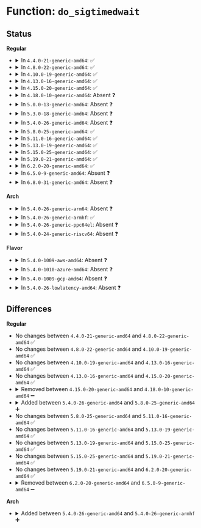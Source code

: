 # Function: <code>do_sigtimedwait</code>

## Status
<b>Regular</b>
<ul>
<li>
<details>
<summary>In <code>4.4.0-21-generic-amd64</code>: ✅</summary>

```c
int do_sigtimedwait(const sigset_t * which, siginfo_t * info, const struct timespec * ts)
```

```json
{
  "name": "do_sigtimedwait",
  "collision_type": "Unique Global",
  "inline_type": "No",
  "funcs": [
    {
      "addr": 18446744071579439616,
      "name": "do_sigtimedwait",
      "external": true,
      "loc": "kernel/signal.c:2749",
      "file": "kernel/signal.c",
      "inline": "seen, unknown",
      "caller_inline": [],
      "caller_func": [
        "kernel/signal.c:SYSC_rt_sigtimedwait",
        "kernel/compat.c:C_SYSC_rt_sigtimedwait"
      ]
    }
  ],
  "symbols": [
    {
      "addr": 18446744071579439616,
      "name": "do_sigtimedwait",
      "section": ".text",
      "bind": "STB_GLOBAL",
      "size": 524
    }
  ]
}
```
</details>
</li>
<li>
<details>
<summary>In <code>4.8.0-22-generic-amd64</code>: ✅</summary>

```c
int do_sigtimedwait(const sigset_t * which, siginfo_t * info, const struct timespec * ts)
```

```json
{
  "name": "do_sigtimedwait",
  "collision_type": "Unique Global",
  "inline_type": "No",
  "funcs": [
    {
      "addr": 18446744071579452256,
      "name": "do_sigtimedwait",
      "external": true,
      "loc": "kernel/signal.c:2753",
      "file": "kernel/signal.c",
      "inline": "seen, unknown",
      "caller_inline": [],
      "caller_func": [
        "kernel/signal.c:SYSC_rt_sigtimedwait",
        "kernel/compat.c:C_SYSC_rt_sigtimedwait"
      ]
    }
  ],
  "symbols": [
    {
      "addr": 18446744071579452256,
      "name": "do_sigtimedwait",
      "section": ".text",
      "bind": "STB_GLOBAL",
      "size": 537
    }
  ]
}
```
</details>
</li>
<li>
<details>
<summary>In <code>4.10.0-19-generic-amd64</code>: ✅</summary>

```c
int do_sigtimedwait(const sigset_t * which, siginfo_t * info, const struct timespec * ts)
```

```json
{
  "name": "do_sigtimedwait",
  "collision_type": "Unique Global",
  "inline_type": "No",
  "funcs": [
    {
      "addr": 18446744071579472720,
      "name": "do_sigtimedwait",
      "external": true,
      "loc": "kernel/signal.c:2766",
      "file": "kernel/signal.c",
      "inline": "seen, unknown",
      "caller_inline": [],
      "caller_func": [
        "kernel/signal.c:SYSC_rt_sigtimedwait",
        "kernel/compat.c:C_SYSC_rt_sigtimedwait"
      ]
    }
  ],
  "symbols": [
    {
      "addr": 18446744071579472720,
      "name": "do_sigtimedwait",
      "section": ".text",
      "bind": "STB_GLOBAL",
      "size": 538
    }
  ]
}
```
</details>
</li>
<li>
<details>
<summary>In <code>4.13.0-16-generic-amd64</code>: ✅</summary>

```c
int do_sigtimedwait(const sigset_t * which, siginfo_t * info, const struct timespec * ts)
```

```json
{
  "name": "do_sigtimedwait",
  "collision_type": "Unique Static",
  "inline_type": "No",
  "funcs": [
    {
      "addr": 18446744071579447472,
      "name": "do_sigtimedwait",
      "external": false,
      "loc": "kernel/signal.c:2787",
      "file": "kernel/signal.c",
      "inline": "seen, unknown",
      "caller_inline": [],
      "caller_func": [
        "kernel/signal.c:C_SYSC_rt_sigtimedwait",
        "kernel/signal.c:SYSC_rt_sigtimedwait"
      ]
    }
  ],
  "symbols": [
    {
      "addr": 18446744071579447472,
      "name": "do_sigtimedwait",
      "section": ".text",
      "bind": "STB_LOCAL",
      "size": 547
    }
  ]
}
```
</details>
</li>
<li>
<details>
<summary>In <code>4.15.0-20-generic-amd64</code>: ✅</summary>

```c
int do_sigtimedwait(const sigset_t * which, siginfo_t * info, const struct timespec * ts)
```

```json
{
  "name": "do_sigtimedwait",
  "collision_type": "Unique Static",
  "inline_type": "No",
  "funcs": [
    {
      "addr": 18446744071579475856,
      "name": "do_sigtimedwait",
      "external": false,
      "loc": "kernel/signal.c:2810",
      "file": "kernel/signal.c",
      "inline": "seen, unknown",
      "caller_inline": [],
      "caller_func": [
        "kernel/signal.c:C_SYSC_rt_sigtimedwait",
        "kernel/signal.c:SYSC_rt_sigtimedwait"
      ]
    }
  ],
  "symbols": [
    {
      "addr": 18446744071579475856,
      "name": "do_sigtimedwait",
      "section": ".text",
      "bind": "STB_LOCAL",
      "size": 550
    }
  ]
}
```
</details>
</li>
<li>
<details>
<summary>In <code>4.18.0-10-generic-amd64</code>: Absent ❓</summary>

```json
{
  "name": "do_sigtimedwait",
  "collision_type": "Unique Static",
  "inline_type": "Selective",
  "funcs": [
    {
      "addr": 18446744071579492224,
      "name": "do_sigtimedwait",
      "external": false,
      "loc": "kernel/signal.c:3041",
      "file": "kernel/signal.c",
      "inline": "not declared, inlined",
      "caller_inline": [],
      "caller_func": [
        "kernel/signal.c:__do_compat_sys_rt_sigtimedwait",
        "kernel/signal.c:__do_sys_rt_sigtimedwait"
      ]
    }
  ],
  "symbols": [
    {
      "addr": 18446744071579492224,
      "name": "do_sigtimedwait.isra.42",
      "section": ".text",
      "bind": "STB_LOCAL",
      "size": 555
    }
  ]
}
```
</details>
</li>
<li>
<details>
<summary>In <code>5.0.0-13-generic-amd64</code>: Absent ❓</summary>

```json
{
  "name": "do_sigtimedwait",
  "collision_type": "Unique Static",
  "inline_type": "Selective",
  "funcs": [
    {
      "addr": 18446744071579525776,
      "name": "do_sigtimedwait",
      "external": false,
      "loc": "kernel/signal.c:3303",
      "file": "kernel/signal.c",
      "inline": "not declared, inlined",
      "caller_inline": [],
      "caller_func": [
        "kernel/signal.c:__x32_compat_sys_rt_sigtimedwait",
        "kernel/signal.c:__ia32_compat_sys_rt_sigtimedwait",
        "kernel/signal.c:__x32_compat_sys_rt_sigtimedwait_time64",
        "kernel/signal.c:__ia32_compat_sys_rt_sigtimedwait_time64",
        "kernel/signal.c:__ia32_sys_rt_sigtimedwait_time32",
        "kernel/signal.c:__x64_sys_rt_sigtimedwait_time32",
        "kernel/signal.c:__ia32_sys_rt_sigtimedwait",
        "kernel/signal.c:__x64_sys_rt_sigtimedwait"
      ]
    }
  ],
  "symbols": [
    {
      "addr": 18446744071579525776,
      "name": "do_sigtimedwait.isra.46",
      "section": ".text",
      "bind": "STB_LOCAL",
      "size": 537
    }
  ]
}
```
</details>
</li>
<li>
<details>
<summary>In <code>5.3.0-18-generic-amd64</code>: Absent ❓</summary>

```json
{
  "name": "do_sigtimedwait",
  "collision_type": "Unique Static",
  "inline_type": "Selective",
  "funcs": [
    {
      "addr": 18446744071579545488,
      "name": "do_sigtimedwait",
      "external": false,
      "loc": "kernel/signal.c:3432",
      "file": "kernel/signal.c",
      "inline": "not declared, inlined",
      "caller_inline": [],
      "caller_func": [
        "kernel/signal.c:__x32_compat_sys_rt_sigtimedwait_time32",
        "kernel/signal.c:__ia32_compat_sys_rt_sigtimedwait_time32",
        "kernel/signal.c:__x32_compat_sys_rt_sigtimedwait_time64",
        "kernel/signal.c:__ia32_compat_sys_rt_sigtimedwait_time64",
        "kernel/signal.c:__ia32_sys_rt_sigtimedwait_time32",
        "kernel/signal.c:__x64_sys_rt_sigtimedwait_time32",
        "kernel/signal.c:__ia32_sys_rt_sigtimedwait",
        "kernel/signal.c:__x64_sys_rt_sigtimedwait"
      ]
    }
  ],
  "symbols": [
    {
      "addr": 18446744071579545488,
      "name": "do_sigtimedwait.isra.0",
      "section": ".text",
      "bind": "STB_LOCAL",
      "size": 502
    }
  ]
}
```
</details>
</li>
<li>
<details>
<summary>In <code>5.4.0-26-generic-amd64</code>: Absent ❓</summary>

```json
{
  "name": "do_sigtimedwait",
  "collision_type": "Unique Static",
  "inline_type": "Selective",
  "funcs": [
    {
      "addr": 18446744071579571600,
      "name": "do_sigtimedwait",
      "external": false,
      "loc": "kernel/signal.c:3437",
      "file": "kernel/signal.c",
      "inline": "not declared, inlined",
      "caller_inline": [],
      "caller_func": [
        "kernel/signal.c:__x32_compat_sys_rt_sigtimedwait_time32",
        "kernel/signal.c:__ia32_compat_sys_rt_sigtimedwait_time32",
        "kernel/signal.c:__x32_compat_sys_rt_sigtimedwait_time64",
        "kernel/signal.c:__ia32_compat_sys_rt_sigtimedwait_time64",
        "kernel/signal.c:__ia32_sys_rt_sigtimedwait_time32",
        "kernel/signal.c:__x64_sys_rt_sigtimedwait_time32",
        "kernel/signal.c:__ia32_sys_rt_sigtimedwait",
        "kernel/signal.c:__x64_sys_rt_sigtimedwait"
      ]
    }
  ],
  "symbols": [
    {
      "addr": 18446744071579571600,
      "name": "do_sigtimedwait.isra.0",
      "section": ".text",
      "bind": "STB_LOCAL",
      "size": 502
    }
  ]
}
```
</details>
</li>
<li>
<details>
<summary>In <code>5.8.0-25-generic-amd64</code>: ✅</summary>

```c
int do_sigtimedwait(const sigset_t * which, kernel_siginfo_t * info, const struct timespec64 * ts)
```

```json
{
  "name": "do_sigtimedwait",
  "collision_type": "Unique Static",
  "inline_type": "No",
  "funcs": [
    {
      "addr": 18446744071579603120,
      "name": "do_sigtimedwait",
      "external": false,
      "loc": "kernel/signal.c:3455",
      "file": "kernel/signal.c",
      "inline": "seen, unknown",
      "caller_inline": [],
      "caller_func": [
        "kernel/signal.c:__x32_compat_sys_rt_sigtimedwait_time32",
        "kernel/signal.c:__ia32_compat_sys_rt_sigtimedwait_time32",
        "kernel/signal.c:__x32_compat_sys_rt_sigtimedwait_time64",
        "kernel/signal.c:__ia32_compat_sys_rt_sigtimedwait_time64",
        "kernel/signal.c:__ia32_sys_rt_sigtimedwait_time32",
        "kernel/signal.c:__x64_sys_rt_sigtimedwait_time32",
        "kernel/signal.c:__ia32_sys_rt_sigtimedwait",
        "kernel/signal.c:__x64_sys_rt_sigtimedwait"
      ]
    }
  ],
  "symbols": [
    {
      "addr": 18446744071579603120,
      "name": "do_sigtimedwait",
      "section": ".text",
      "bind": "STB_LOCAL",
      "size": 500
    }
  ]
}
```
</details>
</li>
<li>
<details>
<summary>In <code>5.11.0-16-generic-amd64</code>: ✅</summary>

```c
int do_sigtimedwait(const sigset_t * which, kernel_siginfo_t * info, const struct timespec64 * ts)
```

```json
{
  "name": "do_sigtimedwait",
  "collision_type": "Unique Static",
  "inline_type": "No",
  "funcs": [
    {
      "addr": 18446744071579583328,
      "name": "do_sigtimedwait",
      "external": false,
      "loc": "kernel/signal.c:3475",
      "file": "kernel/signal.c",
      "inline": "seen, unknown",
      "caller_inline": [],
      "caller_func": [
        "kernel/signal.c:__x32_compat_sys_rt_sigtimedwait_time32",
        "kernel/signal.c:__ia32_compat_sys_rt_sigtimedwait_time32",
        "kernel/signal.c:__x32_compat_sys_rt_sigtimedwait_time64",
        "kernel/signal.c:__ia32_compat_sys_rt_sigtimedwait_time64",
        "kernel/signal.c:__ia32_sys_rt_sigtimedwait_time32",
        "kernel/signal.c:__x64_sys_rt_sigtimedwait_time32",
        "kernel/signal.c:__ia32_sys_rt_sigtimedwait",
        "kernel/signal.c:__x64_sys_rt_sigtimedwait"
      ]
    }
  ],
  "symbols": [
    {
      "addr": 18446744071579583328,
      "name": "do_sigtimedwait",
      "section": ".text",
      "bind": "STB_LOCAL",
      "size": 500
    }
  ]
}
```
</details>
</li>
<li>
<details>
<summary>In <code>5.13.0-19-generic-amd64</code>: ✅</summary>

```c
int do_sigtimedwait(const sigset_t * which, kernel_siginfo_t * info, const struct timespec64 * ts)
```

```json
{
  "name": "do_sigtimedwait",
  "collision_type": "Unique Static",
  "inline_type": "No",
  "funcs": [
    {
      "addr": 18446744071579590512,
      "name": "do_sigtimedwait",
      "external": false,
      "loc": "kernel/signal.c:3497",
      "file": "kernel/signal.c",
      "inline": "seen, unknown",
      "caller_inline": [],
      "caller_func": [
        "kernel/signal.c:__x32_compat_sys_rt_sigtimedwait_time32",
        "kernel/signal.c:__ia32_compat_sys_rt_sigtimedwait_time32",
        "kernel/signal.c:__x32_compat_sys_rt_sigtimedwait_time64",
        "kernel/signal.c:__ia32_compat_sys_rt_sigtimedwait_time64",
        "kernel/signal.c:__ia32_sys_rt_sigtimedwait_time32",
        "kernel/signal.c:__x64_sys_rt_sigtimedwait_time32",
        "kernel/signal.c:__ia32_sys_rt_sigtimedwait",
        "kernel/signal.c:__x64_sys_rt_sigtimedwait"
      ]
    }
  ],
  "symbols": [
    {
      "addr": 18446744071579590512,
      "name": "do_sigtimedwait",
      "section": ".text",
      "bind": "STB_LOCAL",
      "size": 501
    }
  ]
}
```
</details>
</li>
<li>
<details>
<summary>In <code>5.15.0-25-generic-amd64</code>: ✅</summary>

```c
int do_sigtimedwait(const sigset_t * which, kernel_siginfo_t * info, const struct timespec64 * ts)
```

```json
{
  "name": "do_sigtimedwait",
  "collision_type": "Unique Static",
  "inline_type": "No",
  "funcs": [
    {
      "addr": 18446744071579667968,
      "name": "do_sigtimedwait",
      "external": false,
      "loc": "kernel/signal.c:3585",
      "file": "kernel/signal.c",
      "inline": "seen, unknown",
      "caller_inline": [],
      "caller_func": [
        "kernel/signal.c:__x64_compat_sys_rt_sigtimedwait_time32",
        "kernel/signal.c:__ia32_compat_sys_rt_sigtimedwait_time32",
        "kernel/signal.c:__x64_compat_sys_rt_sigtimedwait_time64",
        "kernel/signal.c:__ia32_compat_sys_rt_sigtimedwait_time64",
        "kernel/signal.c:__ia32_sys_rt_sigtimedwait_time32",
        "kernel/signal.c:__x64_sys_rt_sigtimedwait_time32",
        "kernel/signal.c:__ia32_sys_rt_sigtimedwait",
        "kernel/signal.c:__x64_sys_rt_sigtimedwait"
      ]
    }
  ],
  "symbols": [
    {
      "addr": 18446744071579667968,
      "name": "do_sigtimedwait",
      "section": ".text",
      "bind": "STB_LOCAL",
      "size": 501
    }
  ]
}
```
</details>
</li>
<li>
<details>
<summary>In <code>5.19.0-21-generic-amd64</code>: ✅</summary>

```c
int do_sigtimedwait(const sigset_t * which, kernel_siginfo_t * info, const struct timespec64 * ts)
```

```json
{
  "name": "do_sigtimedwait",
  "collision_type": "Unique Static",
  "inline_type": "No",
  "funcs": [
    {
      "addr": 18446744071579763584,
      "name": "do_sigtimedwait",
      "external": false,
      "loc": "kernel/signal.c:3567",
      "file": "kernel/signal.c",
      "inline": "seen, unknown",
      "caller_inline": [],
      "caller_func": [
        "kernel/signal.c:__ia32_compat_sys_rt_sigtimedwait_time32",
        "kernel/signal.c:__ia32_compat_sys_rt_sigtimedwait_time64",
        "kernel/signal.c:__ia32_sys_rt_sigtimedwait_time32",
        "kernel/signal.c:__x64_sys_rt_sigtimedwait_time32",
        "kernel/signal.c:__ia32_sys_rt_sigtimedwait",
        "kernel/signal.c:__x64_sys_rt_sigtimedwait"
      ]
    }
  ],
  "symbols": [
    {
      "addr": 18446744071579763584,
      "name": "do_sigtimedwait",
      "section": ".text",
      "bind": "STB_LOCAL",
      "size": 535
    }
  ]
}
```
</details>
</li>
<li>
<details>
<summary>In <code>6.2.0-20-generic-amd64</code>: ✅</summary>

```c
int do_sigtimedwait(const sigset_t * which, kernel_siginfo_t * info, const struct timespec64 * ts)
```

```json
{
  "name": "do_sigtimedwait",
  "collision_type": "Unique Static",
  "inline_type": "No",
  "funcs": [
    {
      "addr": 18446744071579896352,
      "name": "do_sigtimedwait",
      "external": false,
      "loc": "kernel/signal.c:3569",
      "file": "kernel/signal.c",
      "inline": "seen, unknown",
      "caller_inline": [],
      "caller_func": [
        "kernel/signal.c:__ia32_compat_sys_rt_sigtimedwait_time32",
        "kernel/signal.c:__ia32_compat_sys_rt_sigtimedwait_time64",
        "kernel/signal.c:__ia32_sys_rt_sigtimedwait_time32",
        "kernel/signal.c:__x64_sys_rt_sigtimedwait_time32",
        "kernel/signal.c:__ia32_sys_rt_sigtimedwait",
        "kernel/signal.c:__x64_sys_rt_sigtimedwait"
      ]
    }
  ],
  "symbols": [
    {
      "addr": 18446744071579896352,
      "name": "do_sigtimedwait",
      "section": ".text",
      "bind": "STB_LOCAL",
      "size": 473
    }
  ]
}
```
</details>
</li>
<li>
<details>
<summary>In <code>6.5.0-9-generic-amd64</code>: Absent ❓</summary>

```json
{
  "name": "do_sigtimedwait",
  "collision_type": "Unique Static",
  "inline_type": "Selective",
  "funcs": [
    {
      "addr": 18446744071579945760,
      "name": "do_sigtimedwait",
      "external": false,
      "loc": "kernel/signal.c:3593",
      "file": "kernel/signal.c",
      "inline": "not declared, inlined",
      "caller_inline": [],
      "caller_func": [
        "kernel/signal.c:__ia32_compat_sys_rt_sigtimedwait_time32",
        "kernel/signal.c:__ia32_compat_sys_rt_sigtimedwait_time64",
        "kernel/signal.c:__ia32_sys_rt_sigtimedwait_time32",
        "kernel/signal.c:__x64_sys_rt_sigtimedwait_time32",
        "kernel/signal.c:__ia32_sys_rt_sigtimedwait",
        "kernel/signal.c:__x64_sys_rt_sigtimedwait"
      ]
    }
  ],
  "symbols": [
    {
      "addr": 18446744071579945760,
      "name": "do_sigtimedwait.isra.0",
      "section": ".text",
      "bind": "STB_LOCAL",
      "size": 470
    }
  ]
}
```
</details>
</li>
<li>
<details>
<summary>In <code>6.8.0-31-generic-amd64</code>: Absent ❓</summary>

```json
{
  "name": "do_sigtimedwait",
  "collision_type": "Unique Static",
  "inline_type": "Selective",
  "funcs": [
    {
      "addr": 18446744071579985152,
      "name": "do_sigtimedwait",
      "external": false,
      "loc": "kernel/signal.c:3604",
      "file": "kernel/signal.c",
      "inline": "not declared, inlined",
      "caller_inline": [],
      "caller_func": [
        "kernel/signal.c:__ia32_compat_sys_rt_sigtimedwait_time32",
        "kernel/signal.c:__ia32_compat_sys_rt_sigtimedwait_time64",
        "kernel/signal.c:__ia32_sys_rt_sigtimedwait_time32",
        "kernel/signal.c:__x64_sys_rt_sigtimedwait_time32",
        "kernel/signal.c:__ia32_sys_rt_sigtimedwait",
        "kernel/signal.c:__x64_sys_rt_sigtimedwait"
      ]
    }
  ],
  "symbols": [
    {
      "addr": 18446744071579985152,
      "name": "do_sigtimedwait.isra.0",
      "section": ".text",
      "bind": "STB_LOCAL",
      "size": 470
    }
  ]
}
```
</details>
</li>
</ul>
<b>Arch</b>
<ul>
<li>
<details>
<summary>In <code>5.4.0-26-generic-arm64</code>: Absent ❓</summary>

```json
{
  "name": "do_sigtimedwait",
  "collision_type": "Unique Static",
  "inline_type": "Selective",
  "funcs": [
    {
      "addr": 18446603336490734024,
      "name": "do_sigtimedwait",
      "external": false,
      "loc": "kernel/signal.c:3437",
      "file": "kernel/signal.c",
      "inline": "not declared, inlined",
      "caller_inline": [],
      "caller_func": [
        "kernel/signal.c:__arm64_compat_sys_rt_sigtimedwait_time32",
        "kernel/signal.c:__arm64_compat_sys_rt_sigtimedwait_time32",
        "kernel/signal.c:__arm64_compat_sys_rt_sigtimedwait_time64",
        "kernel/signal.c:__arm64_compat_sys_rt_sigtimedwait_time64",
        "kernel/signal.c:__arm64_sys_rt_sigtimedwait_time32",
        "kernel/signal.c:__arm64_sys_rt_sigtimedwait"
      ]
    }
  ],
  "symbols": [
    {
      "addr": 18446603336490734024,
      "name": "do_sigtimedwait.isra.0",
      "section": ".text",
      "bind": "STB_LOCAL",
      "size": 608
    }
  ]
}
```
</details>
</li>
<li>
<details>
<summary>In <code>5.4.0-26-generic-armhf</code>: ✅</summary>

```c
int do_sigtimedwait(const sigset_t * which, kernel_siginfo_t * info, const struct timespec64 * ts)
```

```json
{
  "name": "do_sigtimedwait",
  "collision_type": "Unique Static",
  "inline_type": "No",
  "funcs": [
    {
      "addr": 3224786028,
      "name": "do_sigtimedwait",
      "external": false,
      "loc": "kernel/signal.c:3437",
      "file": "kernel/signal.c",
      "inline": "seen, unknown",
      "caller_inline": [],
      "caller_func": [
        "kernel/signal.c:__se_sys_rt_sigtimedwait_time32",
        "kernel/signal.c:__se_sys_rt_sigtimedwait"
      ]
    }
  ],
  "symbols": [
    {
      "addr": 3224786028,
      "name": "do_sigtimedwait",
      "section": ".text",
      "bind": "STB_LOCAL",
      "size": 692
    }
  ]
}
```
</details>
</li>
<li>
<details>
<summary>In <code>5.4.0-26-generic-ppc64el</code>: Absent ❓</summary>

```json
{
  "name": "do_sigtimedwait",
  "collision_type": "Unique Static",
  "inline_type": "Selective",
  "funcs": [
    {
      "addr": 13835058055283557056,
      "name": "do_sigtimedwait",
      "external": false,
      "loc": "kernel/signal.c:3437",
      "file": "kernel/signal.c",
      "inline": "not declared, inlined",
      "caller_inline": [],
      "caller_func": [
        "kernel/signal.c:__se_compat_sys_rt_sigtimedwait_time32",
        "kernel/signal.c:__se_compat_sys_rt_sigtimedwait_time64",
        "kernel/signal.c:__se_sys_rt_sigtimedwait_time32",
        "kernel/signal.c:__se_sys_rt_sigtimedwait"
      ]
    }
  ],
  "symbols": [
    {
      "addr": 13835058055283557056,
      "name": "do_sigtimedwait.isra.0",
      "section": ".text",
      "bind": "STB_LOCAL",
      "size": 780
    }
  ]
}
```
</details>
</li>
<li>
<details>
<summary>In <code>5.4.0-24-generic-riscv64</code>: Absent ❓</summary>

```json
{
  "name": "do_sigtimedwait",
  "collision_type": "Unique Static",
  "inline_type": "Full",
  "funcs": [
    {
      "addr": 18446743936271455124,
      "name": "do_sigtimedwait",
      "external": false,
      "loc": "kernel/signal.c:3437",
      "file": "kernel/signal.c",
      "inline": "not declared, inlined",
      "caller_inline": [
        "kernel/signal.c:__se_sys_rt_sigtimedwait"
      ],
      "caller_func": []
    }
  ],
  "symbols": []
}
```
</details>
</li>
</ul>
<b>Flavor</b>
<ul>
<li>
<details>
<summary>In <code>5.4.0-1009-aws-amd64</code>: Absent ❓</summary>

```json
{
  "name": "do_sigtimedwait",
  "collision_type": "Unique Static",
  "inline_type": "Selective",
  "funcs": [
    {
      "addr": 18446744071579547904,
      "name": "do_sigtimedwait",
      "external": false,
      "loc": "kernel/signal.c:3437",
      "file": "kernel/signal.c",
      "inline": "not declared, inlined",
      "caller_inline": [],
      "caller_func": [
        "kernel/signal.c:__x32_compat_sys_rt_sigtimedwait_time32",
        "kernel/signal.c:__ia32_compat_sys_rt_sigtimedwait_time32",
        "kernel/signal.c:__x32_compat_sys_rt_sigtimedwait_time64",
        "kernel/signal.c:__ia32_compat_sys_rt_sigtimedwait_time64",
        "kernel/signal.c:__ia32_sys_rt_sigtimedwait_time32",
        "kernel/signal.c:__x64_sys_rt_sigtimedwait_time32",
        "kernel/signal.c:__ia32_sys_rt_sigtimedwait",
        "kernel/signal.c:__x64_sys_rt_sigtimedwait"
      ]
    }
  ],
  "symbols": [
    {
      "addr": 18446744071579547904,
      "name": "do_sigtimedwait.isra.0",
      "section": ".text",
      "bind": "STB_LOCAL",
      "size": 502
    }
  ]
}
```
</details>
</li>
<li>
<details>
<summary>In <code>5.4.0-1010-azure-amd64</code>: Absent ❓</summary>

```json
{
  "name": "do_sigtimedwait",
  "collision_type": "Unique Static",
  "inline_type": "Selective",
  "funcs": [
    {
      "addr": 18446744071579476640,
      "name": "do_sigtimedwait",
      "external": false,
      "loc": "kernel/signal.c:3437",
      "file": "kernel/signal.c",
      "inline": "not declared, inlined",
      "caller_inline": [],
      "caller_func": [
        "kernel/signal.c:__x32_compat_sys_rt_sigtimedwait_time32",
        "kernel/signal.c:__ia32_compat_sys_rt_sigtimedwait_time32",
        "kernel/signal.c:__x32_compat_sys_rt_sigtimedwait_time64",
        "kernel/signal.c:__ia32_compat_sys_rt_sigtimedwait_time64",
        "kernel/signal.c:__ia32_sys_rt_sigtimedwait_time32",
        "kernel/signal.c:__x64_sys_rt_sigtimedwait_time32",
        "kernel/signal.c:__ia32_sys_rt_sigtimedwait",
        "kernel/signal.c:__x64_sys_rt_sigtimedwait"
      ]
    }
  ],
  "symbols": [
    {
      "addr": 18446744071579476640,
      "name": "do_sigtimedwait.isra.0",
      "section": ".text",
      "bind": "STB_LOCAL",
      "size": 490
    }
  ]
}
```
</details>
</li>
<li>
<details>
<summary>In <code>5.4.0-1009-gcp-amd64</code>: Absent ❓</summary>

```json
{
  "name": "do_sigtimedwait",
  "collision_type": "Unique Static",
  "inline_type": "Selective",
  "funcs": [
    {
      "addr": 18446744071579545184,
      "name": "do_sigtimedwait",
      "external": false,
      "loc": "kernel/signal.c:3437",
      "file": "kernel/signal.c",
      "inline": "not declared, inlined",
      "caller_inline": [],
      "caller_func": [
        "kernel/signal.c:__x32_compat_sys_rt_sigtimedwait_time32",
        "kernel/signal.c:__ia32_compat_sys_rt_sigtimedwait_time32",
        "kernel/signal.c:__x32_compat_sys_rt_sigtimedwait_time64",
        "kernel/signal.c:__ia32_compat_sys_rt_sigtimedwait_time64",
        "kernel/signal.c:__ia32_sys_rt_sigtimedwait_time32",
        "kernel/signal.c:__x64_sys_rt_sigtimedwait_time32",
        "kernel/signal.c:__ia32_sys_rt_sigtimedwait",
        "kernel/signal.c:__x64_sys_rt_sigtimedwait"
      ]
    }
  ],
  "symbols": [
    {
      "addr": 18446744071579545184,
      "name": "do_sigtimedwait.isra.0",
      "section": ".text",
      "bind": "STB_LOCAL",
      "size": 502
    }
  ]
}
```
</details>
</li>
<li>
<details>
<summary>In <code>5.4.0-26-lowlatency-amd64</code>: Absent ❓</summary>

```json
{
  "name": "do_sigtimedwait",
  "collision_type": "Unique Static",
  "inline_type": "Selective",
  "funcs": [
    {
      "addr": 18446744071579578176,
      "name": "do_sigtimedwait",
      "external": false,
      "loc": "kernel/signal.c:3437",
      "file": "kernel/signal.c",
      "inline": "not declared, inlined",
      "caller_inline": [],
      "caller_func": [
        "kernel/signal.c:__x32_compat_sys_rt_sigtimedwait_time32",
        "kernel/signal.c:__ia32_compat_sys_rt_sigtimedwait_time32",
        "kernel/signal.c:__x32_compat_sys_rt_sigtimedwait_time64",
        "kernel/signal.c:__ia32_compat_sys_rt_sigtimedwait_time64",
        "kernel/signal.c:__ia32_sys_rt_sigtimedwait_time32",
        "kernel/signal.c:__x64_sys_rt_sigtimedwait_time32",
        "kernel/signal.c:__ia32_sys_rt_sigtimedwait",
        "kernel/signal.c:__x64_sys_rt_sigtimedwait"
      ]
    }
  ],
  "symbols": [
    {
      "addr": 18446744071579578176,
      "name": "do_sigtimedwait.isra.0",
      "section": ".text",
      "bind": "STB_LOCAL",
      "size": 500
    }
  ]
}
```
</details>
</li>
</ul>

## Differences
<b>Regular</b>
<ul>
<li>
No changes between <code>4.4.0-21-generic-amd64</code> and <code>4.8.0-22-generic-amd64</code> ✅
</li>
<li>
No changes between <code>4.8.0-22-generic-amd64</code> and <code>4.10.0-19-generic-amd64</code> ✅
</li>
<li>
No changes between <code>4.10.0-19-generic-amd64</code> and <code>4.13.0-16-generic-amd64</code> ✅
</li>
<li>
No changes between <code>4.13.0-16-generic-amd64</code> and <code>4.15.0-20-generic-amd64</code> ✅
</li>
<li>
<details>
<summary>Removed between <code>4.15.0-20-generic-amd64</code> and <code>4.18.0-10-generic-amd64</code> ➖</summary>

```c
int do_sigtimedwait(const sigset_t * which, siginfo_t * info, const struct timespec * ts)
```
</details>
</li>
<li>
<details>
<summary>Added between <code>5.4.0-26-generic-amd64</code> and <code>5.8.0-25-generic-amd64</code> ➕</summary>

```c
int do_sigtimedwait(const sigset_t * which, kernel_siginfo_t * info, const struct timespec64 * ts)
```
</details>
</li>
<li>
No changes between <code>5.8.0-25-generic-amd64</code> and <code>5.11.0-16-generic-amd64</code> ✅
</li>
<li>
No changes between <code>5.11.0-16-generic-amd64</code> and <code>5.13.0-19-generic-amd64</code> ✅
</li>
<li>
No changes between <code>5.13.0-19-generic-amd64</code> and <code>5.15.0-25-generic-amd64</code> ✅
</li>
<li>
No changes between <code>5.15.0-25-generic-amd64</code> and <code>5.19.0-21-generic-amd64</code> ✅
</li>
<li>
No changes between <code>5.19.0-21-generic-amd64</code> and <code>6.2.0-20-generic-amd64</code> ✅
</li>
<li>
<details>
<summary>Removed between <code>6.2.0-20-generic-amd64</code> and <code>6.5.0-9-generic-amd64</code> ➖</summary>

```c
int do_sigtimedwait(const sigset_t * which, kernel_siginfo_t * info, const struct timespec64 * ts)
```
</details>
</li>
</ul>
<b>Arch</b>
<ul>
<li>
<details>
<summary>Added between <code>5.4.0-26-generic-amd64</code> and <code>5.4.0-26-generic-armhf</code> ➕</summary>

```c
int do_sigtimedwait(const sigset_t * which, kernel_siginfo_t * info, const struct timespec64 * ts)
```
</details>
</li>
</ul>

